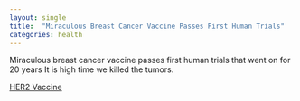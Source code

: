 ```yaml
---
layout: single
title:  "Miraculous Breast Cancer Vaccine Passes First Human Trials"
categories: health
---
```

Miraculous breast cancer vaccine passes first human trials that went on for 20 years
It is high time we killed the tumors.

[HER2 Vaccine](https://interestingengineering.com/health/her2-breast-cancer-vaccine)